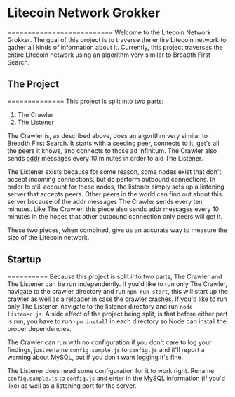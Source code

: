# Litecoin Network Grokker
==========================
Welcome to the Litecoin Network Grokker.  The goal of this project is to traverse the entire Litecoin network to gather all kinds of information about it.  Currently, this project traverses the entire Litecoin network using an algorithm very similar to Breadth First Search.  

## The Project
==============
This project is split into two parts:
 1. The Crawler
 2. The Listener

The Crawler is, as described above, does an algorithm very similar to Breadth First Search.  It starts with a seeding peer, connects to it, get's all the peers it knows, and connects to those ad infinitum.  The Crawler also sends [addr](https://en.bitcoin.it/wiki/Protocol_documentation#addr) messages every 10 minutes in order to aid The Listener.

The Listener exists because for some reason, some nodes exist that don't accept incoming connections, but do perform outbound connections.  In order to still account for these nodes, the listener simply sets up a listening server that accepts peers.  Other peers in the world can find out about this server because of the addr messages The Crawler sends every ten minutes.  Like The Crawler, this piece also sends addr messages every 10 minutes in the hopes that other outbound connection only peers will get it.

These two pieces, when combined, give us an accurate way to measure the size of the Litecoin network.  

## Startup
==========
Because this project is split into two parts, The Crawler and The Listener can be run independently.  If you'd like to run only The Crawler, navigate to the crawler directory and run `npm run start`, this will start up the crawler as well as a reloader in case the crawler crashes.  If you'd like to run only The Listener, navigate to the listener directory and run `node listener.js`. A side effect of the project being split, is that before either part is run, you have to run `npm install` in each directory so Node can install the proper dependencies.

The Crawler can run with no configuration if you don't care to log your findings, just rename `config.sample.js` to `config.js` and it'll report a warning about MySQL, but if you don't want logging it's fine.

The Listener does need some configuration for it to work right.  Rename `config.sample.js` to `config.js` and enter in the MySQL information (if you'd like) as well as a listening port for the server. 
